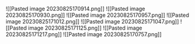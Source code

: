 
![[Pasted image 20230825170914.png]]
![[Pasted image 20230825170930.png]]
![[Pasted image 20230825170957.png]]
![[Pasted image 20230825171012.png]]
![[Pasted image 20230825171047.png]]
![[Pasted image 20230825171125.png]]
![[Pasted image 20230825171217.png]]
![[Pasted image 20230825170757.png]]
